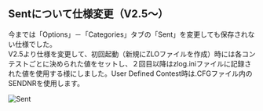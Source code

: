 ## Sentについて仕様変更（V2.5～）

今までは「Options」－「Categories」タブの「Sent」を変更しても保存されない仕様でした。  
V2.5より仕様を変更して、初回起動（新規にZLOファイルを作成）時には各コンテストごとに決められた値をセットし、２回目以降はzlog.iniファイルに記録された値を使用する様にしました。User Defined Contest時は.CFGファイル内のSENDNRを使用します。  

![Sent](https://github.com/jr8ppg/zLog/blob/images/options_sentno.png)

